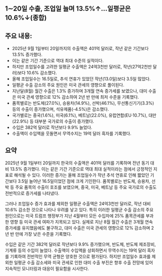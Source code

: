 ## 1∼20일 수출, 조업일 늘며 13.5%↑…일평균은 10.6%↓(종합)

## 주요 내용:
*   2025년 9월 1일부터 20일까지의 수출액은 401억 달러로, 작년 같은 기간보다 13.5% 증가했다.
*   이는 같은 기간 기준으로 역대 최대 수준의 실적이다.
*   하지만 조업일수를 고려한 일평균 수출액은 24억3천만 달러로, 작년(27억2천만 달러)보다 10.6% 감소했다.
*   올해 조업일수는 16.5일로, 추석 연휴가 있었던 작년(13.0일)보다 3.5일 많았다.
*   일평균 수출 감소의 주요 원인은 미국 관세의 영향으로 풀이된다.
*   지난달(8월) 월간 수출은 1.3% 증가하며 3개월 연속 증가세를 보였으나, 대미 수출은 미국 관세 영향으로 12% 감소하여 2년 반 만에 최저 수준을 기록했다.
*   품목별로는 반도체(27.0%), 승용차(14.9%), 선박(46.1%), 무선통신기기(3.3%) 등의 수출이 증가했으며, 석유제품(-4.5%)은 감소했다.
*   국가별로는 중국(1.6%), 미국(6.1%), 베트남(22.0%), 유럽연합(EU·10.7%), 대만(22.9%) 등 대부분 국가로의 수출이 증가했다.
*   수입은 382억 달러로 작년보다 9.9% 늘었다.
*   수출액이 수입액을 웃돌면서 무역수지는 19억 달러 흑자를 기록했다.

## 요약
2025년 9월 1일부터 20일까지 한국의 수출액은 401억 달러를 기록하며 전년 동기 대비 13.5% 증가했다. 이는 같은 기간 기준으로 역대 최대 실적이라는 점에서 긍정적인 지표로 해석될 수 있다. 이러한 증가는 올해 조업일수가 작년 추석 연휴로 인해 짧았던 기간보다 3.5일 늘어난 16.5일이었던 점에 크게 기인한다. 품목별로는 반도체, 승용차, 선박 등 주요 품목의 수출이 호조를 보였으며, 중국, 미국, 베트남 등 주요 국가로의 수출도 전반적으로 증가세를 나타냈다.

그러나 조업일수 증가 효과를 제외한 일평균 수출액은 24억3천만 달러로, 작년 대비 10.6% 감소한 것으로 나타나 우려를 낳고 있다. 특히 이러한 일평균 수출 감소의 주요 원인으로는 미국 트럼프 행정부가 지난 4월부터 모든 수입차에 25% 품목관세를 부과한 영향 등 미국 관세 여파가 지목되고 있다. 실제로 지난 8월 월간 수출은 3개월 연속 증가세를 유지했음에도 불구하고, 대미 수출은 미국 관세의 영향으로 12% 감소하며 2년 반 만에 가장 낮은 수준을 기록했다.

수입은 같은 기간 382억 달러로 작년보다 9.9% 증가했으며, 반도체, 반도체 제조장비, 기계류 등의 수입이 늘었다. 수출액이 수입액을 상회하면서 무역수지는 19억 달러 흑자를 기록하여 전반적인 무역 균형은 양호한 것으로 평가된다. 하지만 조업일수 효과를 제외한 일평균 수출 감소세와 미국 관세로 인한 대미 수출 부진은 향후 수출 전망에 있어 지속적인 모니터링과 대응이 필요함을 시사한다.